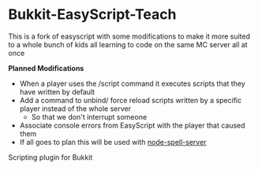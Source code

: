 # Bukkit-EasyScript-Teach

This is a fork of easyscript with some modifications to make it more suited to
a whole bunch of kids all learning to code on the same MC server all at once

 **Planned Modifications**
 - When a player uses the /script command it executes scripts that they have written by default 
 - Add a command to unbind/ force reload scripts written by a specific player instead of the whole server
   - So that we don't interrupt someone
 - Associate console errors from EasyScript with the player that caused them
 - If all goes to plan this will be used with [node-spell-server][1]
 
 [1]:https://github.com/jwulf/node-spell-server
Scripting plugin for Bukkit
